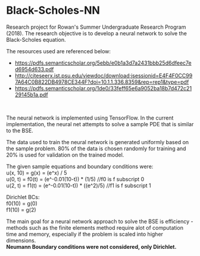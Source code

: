 # Black-Scholes-NN
Research project for Rowan's Summer Undergraduate Research Program (2018). The research objective is to develop a neural network to solve the Black-Scholes equation. <br>

The resources used are referenced below:
* https://pdfs.semanticscholar.org/5ebb/e0b1a3d7a2431bbb25d6dfeec7ed6954d633.pdf
* http://citeseerx.ist.psu.edu/viewdoc/download;jsessionid=E4F4F0CC997A64C0B822DB4978CE344F?doi=10.1.1.336.8359&rep=rep1&type=pdf
* https://pdfs.semanticscholar.org/1de0/33feff65e6a9052ba18b7d472c2129145b1a.pdf
<br>

The neural network is implemented using TensorFlow. In the current implementation, the neural net attempts to solve a sample PDE that is similar to the BSE.

The data used to train the neural network is generated uniformly based on the sample problem. 80% of the data is chosen randomly for training and 20% is used for validation on the trained model.

The given sample equations and boundary conditions were: <br>
u(x, 10) = g(x) = (e^x) / 5 <br>
u(0, t) = f0(t) = (e^-0.01(10-t)) * (1/5)        //f0 is f subscript 0 <br>
u(2, t) = f1(t) = (e^-0.01(10-t)) * ((e^2)/5)    //f1 is f subscript 1 <br>

Dirichlet BCs: <br>
f0(10) = g(0) <br>
f1(10) = g(2) <br>
               
The main goal for a neural network approach to solve the BSE is efficiency - methods such as the finite elements method require alot of computation time and memory, especially if the problem is scaled into higher dimensions.
<br>
**Neumann Boundary conditions were not considered, only Dirichlet.**
      
